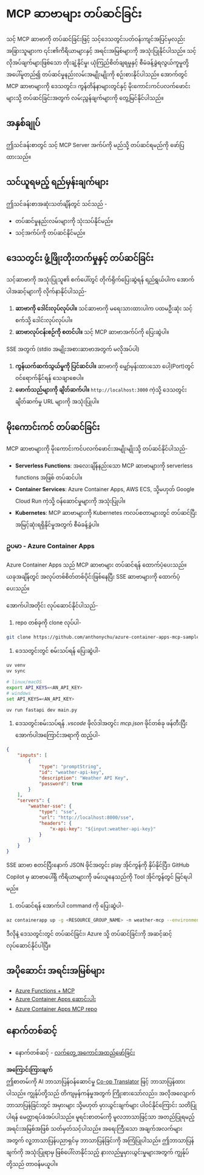 <!--
CO_OP_TRANSLATOR_METADATA:
{
  "original_hash": "1d9dc83260576b76f272d330ed93c51f",
  "translation_date": "2025-07-13T22:11:57+00:00",
  "source_file": "03-GettingStarted/09-deployment/README.md",
  "language_code": "my"
}
-->
# MCP ဆာဗာများ တပ်ဆင်ခြင်း

သင့် MCP ဆာဗာကို တပ်ဆင်ခြင်းဖြင့် သင့်ဒေသတွင်းပတ်ဝန်းကျင်အပြင်မှလည်း အခြားသူများက ၎င်း၏ကိရိယာများနှင့် အရင်းအမြစ်များကို အသုံးပြုနိုင်ပါသည်။ သင့်လိုအပ်ချက်များဖြစ်သော တိုးချဲ့နိုင်မှု၊ ယုံကြည်စိတ်ချရမှုနှင့် စီမံခန့်ခွဲရလွယ်ကူမှုတို့အပေါ်မူတည်၍ တပ်ဆင်မှုနည်းလမ်းအမျိုးမျိုးကို စဉ်းစားနိုင်ပါသည်။ အောက်တွင် MCP ဆာဗာများကို ဒေသတွင်း၊ ကွန်တိန်နာများတွင်နှင့် မိုးကောင်းကင်ပလက်ဖောင်းများသို့ တပ်ဆင်ခြင်းအတွက် လမ်းညွှန်ချက်များကို တွေ့မြင်နိုင်ပါသည်။

## အနှစ်ချုပ်

ဤသင်ခန်းစာတွင် သင့် MCP Server အက်ပ်ကို မည်သို့ တပ်ဆင်ရမည်ကို ဖော်ပြထားသည်။

## သင်ယူရမည့် ရည်မှန်းချက်များ

ဤသင်ခန်းစာအဆုံးသတ်ချိန်တွင် သင်သည် -

- တပ်ဆင်မှုနည်းလမ်းများကို သုံးသပ်နိုင်မည်။
- သင့်အက်ပ်ကို တပ်ဆင်နိုင်မည်။

## ဒေသတွင်း ဖွံ့ဖြိုးတိုးတက်မှုနှင့် တပ်ဆင်ခြင်း

သင့်ဆာဗာကို အသုံးပြုသူ၏ စက်ပေါ်တွင် တိုက်ရိုက်ပြေးဆွဲရန် ရည်ရွယ်ပါက အောက်ပါအဆင့်များကို လိုက်နာနိုင်ပါသည်-

1. **ဆာဗာကို ဒေါင်းလုပ်လုပ်ပါ။** သင်ဆာဗာကို မရေးသားထားပါက ပထမဦးဆုံး သင့်စက်သို့ ဒေါင်းလုပ်လုပ်ပါ။
1. **ဆာဗာလုပ်ငန်းစဉ်ကို စတင်ပါ။** သင့် MCP ဆာဗာအက်ပ်ကို ပြေးဆွဲပါ။

SSE အတွက် (stdio အမျိုးအစားဆာဗာအတွက် မလိုအပ်ပါ)

1. **ကွန်ယက်ဆက်သွယ်မှုကို ပြင်ဆင်ပါ။** ဆာဗာကို မျှော်မှန်းထားသော ပေါ့(Port)တွင် ဝင်ရောက်နိုင်ရန် သေချာစေပါ။
1. **ဖောက်သည်များကို ချိတ်ဆက်ပါ။** `http://localhost:3000` ကဲ့သို့ ဒေသတွင်းချိတ်ဆက်မှု URL များကို အသုံးပြုပါ။

## မိုးကောင်းကင် တပ်ဆင်ခြင်း

MCP ဆာဗာများကို မိုးကောင်းကင်ပလက်ဖောင်းအမျိုးမျိုးသို့ တပ်ဆင်နိုင်ပါသည်-

- **Serverless Functions**: အလေးချိန်နည်းသော MCP ဆာဗာများကို serverless functions အဖြစ် တပ်ဆင်ပါ။
- **Container Services**: Azure Container Apps, AWS ECS, သို့မဟုတ် Google Cloud Run ကဲ့သို့ ဝန်ဆောင်မှုများကို အသုံးပြုပါ။
- **Kubernetes**: MCP ဆာဗာများကို Kubernetes ကလပ်စတာများတွင် တပ်ဆင်ပြီး အမြင့်ဆုံးရရှိနိုင်မှုအတွက် စီမံခန့်ခွဲပါ။

### ဥပမာ - Azure Container Apps

Azure Container Apps သည် MCP ဆာဗာများ တပ်ဆင်ရန် ထောက်ပံ့ပေးသည်။ ယခုအချိန်တွင် အလုပ်တစ်စိတ်တစ်ပိုင်းဖြစ်နေပြီး SSE ဆာဗာများကို ထောက်ပံ့ပေးသည်။

အောက်ပါအတိုင်း လုပ်ဆောင်နိုင်ပါသည်-

1. repo တစ်ခုကို clone လုပ်ပါ-

  ```sh
  git clone https://github.com/anthonychu/azure-container-apps-mcp-sample.git
  ```

1. ဒေသတွင်းတွင် စမ်းသပ်ရန် ပြေးဆွဲပါ-

  ```sh
  uv venv
  uv sync

  # linux/macOS
  export API_KEYS=<AN_API_KEY>
  # windows
  set API_KEYS=<AN_API_KEY>

  uv run fastapi dev main.py
  ```

1. ဒေသတွင်းစမ်းသပ်ရန် *.vscode* ဖိုလ်ဒါအတွင်း *mcp.json* ဖိုင်တစ်ခု ဖန်တီးပြီး အောက်ပါအကြောင်းအရာကို ထည့်ပါ-

  ```json
  {
      "inputs": [
          {
              "type": "promptString",
              "id": "weather-api-key",
              "description": "Weather API Key",
              "password": true
          }
      ],
      "servers": {
          "weather-sse": {
              "type": "sse",
              "url": "http://localhost:8000/sse",
              "headers": {
                  "x-api-key": "${input:weather-api-key}"
              }
          }
      }
  }
  ```

  SSE ဆာဗာ စတင်ပြီးနောက် JSON ဖိုင်အတွင်း play အိုင်ကွန်ကို နှိပ်နိုင်ပြီး၊ GitHub Copilot မှ ဆာဗာပေါ်ရှိ ကိရိယာများကို ဖမ်းယူနေသည်ကို Tool အိုင်ကွန်တွင် မြင်ရပါမည်။

1. တပ်ဆင်ရန် အောက်ပါ command ကို ပြေးဆွဲပါ-

  ```sh
  az containerapp up -g <RESOURCE_GROUP_NAME> -n weather-mcp --environment mcp -l westus --env-vars API_KEYS=<AN_API_KEY> --source .
  ```

ဒီလိုနဲ့ ဒေသတွင်းတွင် တပ်ဆင်ခြင်း၊ Azure သို့ တပ်ဆင်ခြင်းကို အဆင့်ဆင့် လုပ်ဆောင်နိုင်ပါပြီ။

## အပိုဆောင်း အရင်းအမြစ်များ

- [Azure Functions + MCP](https://learn.microsoft.com/en-us/samples/azure-samples/remote-mcp-functions-dotnet/remote-mcp-functions-dotnet/)
- [Azure Container Apps ဆောင်းပါး](https://techcommunity.microsoft.com/blog/appsonazureblog/host-remote-mcp-servers-in-azure-container-apps/4403550)
- [Azure Container Apps MCP repo](https://github.com/anthonychu/azure-container-apps-mcp-sample)

## နောက်တစ်ဆင့်

- နောက်တစ်ဆင့် - [လက်တွေ့ အကောင်အထည်ဖော်ခြင်း](../../04-PracticalImplementation/README.md)

**အကြောင်းကြားချက်**  
ဤစာတမ်းကို AI ဘာသာပြန်ဝန်ဆောင်မှု [Co-op Translator](https://github.com/Azure/co-op-translator) ဖြင့် ဘာသာပြန်ထားပါသည်။ ကျွန်ုပ်တို့သည် တိကျမှန်ကန်မှုအတွက် ကြိုးစားသော်လည်း၊ အလိုအလျောက် ဘာသာပြန်ခြင်းတွင် အမှားများ သို့မဟုတ် မှားယွင်းချက်များ ပါဝင်နိုင်ကြောင်း သတိပြုပါရန် မေတ္တာရပ်ခံအပ်ပါသည်။ မူရင်းစာတမ်းကို မူလဘာသာဖြင့်သာ အတည်ပြုရမည့် အရင်းအမြစ်အဖြစ် သတ်မှတ်သင့်ပါသည်။ အရေးကြီးသော အချက်အလက်များအတွက် လူ့ဘာသာပြန်ပညာရှင်မှ ဘာသာပြန်ခြင်းကို အကြံပြုပါသည်။ ဤဘာသာပြန်ချက်ကို အသုံးပြုရာမှ ဖြစ်ပေါ်လာနိုင်သည့် နားလည်မှုမှားယွင်းမှုများအတွက် ကျွန်ုပ်တို့သည် တာဝန်မယူပါ။